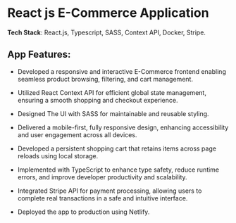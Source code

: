 # React js E-Commerce Application

**Tech Stack**: React.js, Typescript, SASS, Context API, Docker, Stripe.

## App Features:

- Developed a responsive and interactive E-Commerce frontend enabling seamless product browsing, filtering, and cart management.
- Utilized React Context API for efficient global state management, ensuring a smooth shopping and checkout experience.

- Designed The UI with SASS for maintainable and reusable styling.
- Delivered a mobile-first, fully responsive design, enhancing accessibility and user engagement across all devices.
- Developed a persistent shopping cart that retains items across page reloads using local storage.
- Implemented with TypeScript to enhance type safety, reduce runtime errors, and improve developer productivity and scalability.
- Integrated Stripe API for payment processing, allowing users to complete real transactions in a safe and intuitive interface.
- Deployed the app to production using Netlify.
